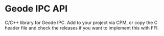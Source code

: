 # Geode IPC API

C/C++ library for Geode IPC. Add to your project via CPM, or copy the C header file and check the releases if you want to implement this with FFI.